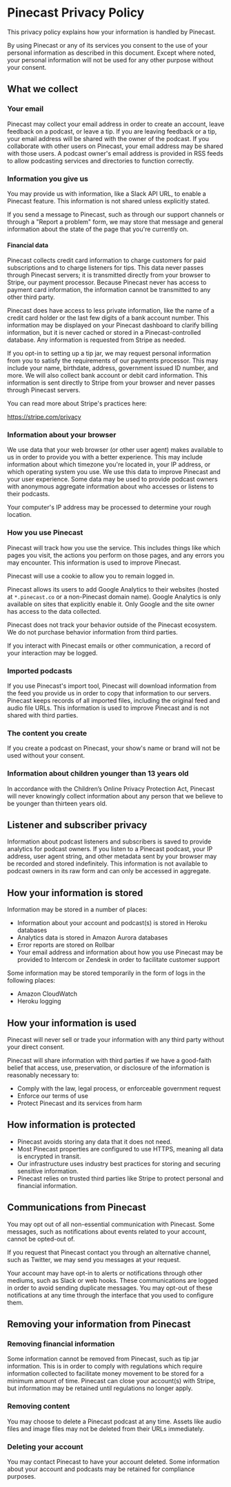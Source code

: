 # Pinecast Privacy Policy

This privacy policy explains how your information is handled by Pinecast.

By using Pinecast or any of its services you consent to the use of your personal information as described in this document. Except where noted, your personal information will not be used for any other purpose without your consent.

## What we collect

### Your email

Pinecast may collect your email address in order to create an account, leave feedback on a podcast, or leave a tip. If you are leaving feedback or a tip, your email address will be shared with the owner of the podcast. If you collaborate with other users on Pinecast, your email address may be shared with those users. A podcast owner's email address is provided in RSS feeds to allow podcasting services and directories to function correctly.

### Information you give us

You may provide us with information, like a Slack API URL, to enable a Pinecast feature. This information is not shared unless explicitly stated.

If you send a message to Pinecast, such as through our support channels or through a "Report a problem" form, we may store that message and general information about the state of the page that you're currently on.

#### Financial data

Pinecast collects credit card information to charge customers for paid subscriptions and to charge listeners for tips. This data never passes through Pinecast servers; it is transmitted directly from your browser to Stripe, our payment processor. Because Pinecast never has access to payment card information, the information cannot be transmitted to any other third party.

Pinecast does have access to less private information, like the name of a credit card holder or the last few digits of a bank account number. This information may be displayed on your Pinecast dashboard to clarify billing information, but it is never cached or stored in a Pinecast-controlled database. Any information is requested from Stripe as needed.

If you opt-in to setting up a tip jar, we may request personal information from you to satisfy the requirements of our payments processor. This may include your name, birthdate, address, government issued ID number, and more. We will also collect bank account or debit card information. This information is sent directly to Stripe from your browser and never passes through Pinecast servers.

You can read more about Stripe's practices here:

https://stripe.com/privacy

### Information about your browser

We use data that your web browser (or other user agent) makes available to us in order to provide you with a better experience. This may include information about which timezone you're located in, your IP address, or which operating system you use. We use this data to improve Pinecast and your user experience. Some data may be used to provide podcast owners with anonymous aggregate information about who accesses or listens to their podcasts.

Your computer's IP address may be processed to determine your rough location.

### How you use Pinecast

Pinecast will track how you use the service. This includes things like which pages you visit, the actions you perform on those pages, and any errors you may encounter. This information is used to improve Pinecast.

Pinecast will use a cookie to allow you to remain logged in.

Pinecast allows its users to add Google Analytics to their websites (hosted at `*.pinecast.co` or a non-Pinecast domain name). Google Analytics is only available on sites that explicitly enable it. Only Google and the site owner has access to the data collected.

Pinecast does not track your behavior outside of the Pinecast ecosystem. We do not purchase behavior information from third parties.

If you interact with Pinecast emails or other communication, a record of your interaction may be logged.

### Imported podcasts

If you use Pinecast's import tool, Pinecast will download information from the feed you provide us in order to copy that information to our servers. Pinecast keeps records of all imported files, including the original feed and audio file URLs. This information is used to improve Pinecast and is not shared with third parties.

### The content you create

If you create a podcast on Pinecast, your show's name or brand will not be used without your consent.

### Information about children younger than 13 years old

In accordance with the Children’s Online Privacy Protection Act, Pinecast will never knowingly collect information about any person that we believe to be younger than thirteen years old.


## Listener and subscriber privacy

Information about podcast listeners and subscribers is saved to provide analytics for podcast owners. If you listen to a Pinecast podcast, your IP address, user agent string, and other metadata sent by your browser may be recorded and stored indefinitely. This information is not available to podcast owners in its raw form and can only be accessed in aggregate.


## How your information is stored

Information may be stored in a number of places:

- Information about your account and podcast(s) is stored in Heroku databases
- Analytics data is stored in Amazon Aurora databases
- Error reports are stored on Rollbar
- Your email address and information about how you use Pinecast may be provided to Intercom or Zendesk in order to facilitate customer support

Some information may be stored temporarily in the form of logs in the following places:

- Amazon CloudWatch
- Heroku logging


## How your information is used

Pinecast will never sell or trade your information with any third party without your direct consent.

Pinecast will share information with third parties if we have a good-faith belief that access, use, preservation, or disclosure of the information is reasonably necessary to:

- Comply with the law, legal process, or enforceable government request
- Enforce our terms of use
- Protect Pinecast and its services from harm


## How information is protected

- Pinecast avoids storing any data that it does not need.
- Most Pinecast properties are configured to use HTTPS, meaning all data is encrypted in transit.
- Our infrastructure uses industry best practices for storing and securing sensitive information.
- Pinecast relies on trusted third parties like Stripe to protect personal and financial information.


## Communications from Pinecast

You may opt out of all non-essential communication with Pinecast. Some messages, such as notifications about events related to your account, cannot be opted-out of.

If you request that Pinecast contact you through an alternative channel, such as Twitter, we may send you messages at your request.

Your account may have opt-in to alerts or notifications through other mediums, such as Slack or web hooks. These communications are logged in order to avoid sending duplicate messages. You may opt-out of these notifications at any time through the interface that you used to configure them.


## Removing your information from Pinecast

### Removing financial information

Some information cannot be removed from Pinecast, such as tip jar information. This is in order to comply with regulations which require information collected to facilitate money movement to be stored for a minimum amount of time. Pinecast can close your account(s) with Stripe, but information may be retained until regulations no longer apply.

### Removing content

You may choose to delete a Pinecast podcast at any time. Assets like audio files and image files may not be deleted from their URLs immediately.

### Deleting your account

You may contact Pinecast to have your account deleted. Some information about your account and podcasts may be retained for compliance purposes.


